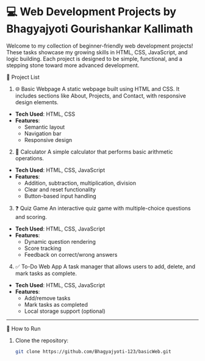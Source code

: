 # 💻 Web Development Projects by Bhagyajyoti Gourishankar Kallimath

Welcome to my collection of beginner-friendly web development projects! These tasks showcase my growing skills in HTML, CSS, JavaScript, and logic building. Each project is designed to be simple, functional, and a stepping stone toward more advanced development.


 📁 Project List
1. 🌐 Basic Webpage
A static webpage built using HTML and CSS. It includes sections like About, Projects, and Contact, with responsive design elements.

- **Tech Used**: HTML, CSS
- **Features**:
  - Semantic layout
  - Navigation bar
  - Responsive design

2. 🧮 Calculator
A simple calculator that performs basic arithmetic operations.

- **Tech Used**: HTML, CSS, JavaScript
- **Features**:
  - Addition, subtraction, multiplication, division
  - Clear and reset functionality
  - Button-based input handling


3. ❓ Quiz Game
An interactive quiz game with multiple-choice questions and scoring.

- **Tech Used**: HTML, CSS, JavaScript
- **Features**:
  - Dynamic question rendering
  - Score tracking
  - Feedback on correct/wrong answers


4. ✅ To-Do Web App
A task manager that allows users to add, delete, and mark tasks as complete.

- **Tech Used**: HTML, CSS, JavaScript
- **Features**:
  - Add/remove tasks
  - Mark tasks as completed
  - Local storage support (optional)

---

🚀 How to Run
1. Clone the repository:
   ```bash
   git clone https://github.com/Bhagyajyoti-123/basicWeb.git
